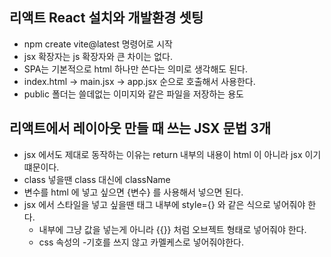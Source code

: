 ## 리액트 React 설치와 개발환경 셋팅

- npm create vite@latest 명령어로 시작
- jsx 확장자는 js 확장자와 큰 차이는 없다.
- SPA는 기본적으로 html 하나만 쓴다는 의미로 생각해도 된다.
- index.html -> main.jsx -> app.jsx 순으로 호출해서 사용한다.
- public 폴더는 쓸데없는 이미지와 같은 파일을 저장하는 용도

## 리액트에서 레이아웃 만들 때 쓰는 JSX 문법 3개

- jsx 에서도 제대로 동작하는 이유는 return 내부의 내용이 html 이 아니라 jsx 이기 떄문이다.
- class 넣을땐 class 대신에 className
- 변수를 html 에 넣고 싶으면 {변수} 를 사용해서 넣으면 된다.
- jsx 에서 스타일을 넣고 싶을땐 태그 내부에 style={} 와 같은 식으로 넣어줘야 한다.
  - 내부에 그냥 값을 넣는게 아니라 {{}} 처럼 오브젝트 형태로 넣어줘야 한다.
  - css 속성의 -기호를 쓰지 않고 카멜케스로 넣어줘야한다.
